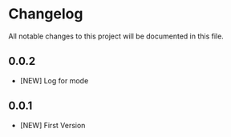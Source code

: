 # Changelog

All notable changes to this project will be documented in this file.

## 0.0.2

- [NEW] Log for mode

## 0.0.1

- [NEW] First Version
